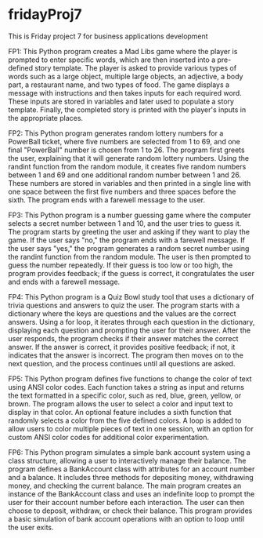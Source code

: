 # fridayProj7
This is Friday project 7 for business applications development 

FP1:  This Python program creates a Mad Libs game where the player is prompted to enter specific words, which are then inserted into a pre-defined story template. The player is asked to provide various types of words such as a large object, multiple large objects, an adjective, a body part, a restaurant name, and two types of food. The game displays a message with instructions and then takes inputs for each required word. These inputs are stored in variables and later used to populate a story template. Finally, the completed story is printed with the player's inputs in the appropriate places.

FP2:  This Python program generates random lottery numbers for a PowerBall ticket, where five numbers are selected from 1 to 69, and one final "PowerBall" number is chosen from 1 to 26. The program first greets the user, explaining that it will generate random lottery numbers. Using the randint function from the random module, it creates five random numbers between 1 and 69 and one additional random number between 1 and 26. These numbers are stored in variables and then printed in a single line with one space between the first five numbers and three spaces before the sixth. The program ends with a farewell message to the user.

FP3:  This Python program is a number guessing game where the computer selects a secret number between 1 and 10, and the user tries to guess it. The program starts by greeting the user and asking if they want to play the game. If the user says "no," the program ends with a farewell message. If the user says "yes," the program generates a random secret number using the randint function from the random module. The user is then prompted to guess the number repeatedly. If their guess is too low or too high, the program provides feedback; if the guess is correct, it congratulates the user and ends with a farewell message.

FP4: This Python program is a Quiz Bowl study tool that uses a dictionary of trivia questions and answers to quiz the user. The program starts with a dictionary where the keys are questions and the values are the correct answers. Using a for loop, it iterates through each question in the dictionary, displaying each question and prompting the user for their answer. After the user responds, the program checks if their answer matches the correct answer. If the answer is correct, it provides positive feedback; if not, it indicates that the answer is incorrect. The program then moves on to the next question, and the process continues until all questions are asked.

FP5:  This Python program defines five functions to change the color of text using ANSI color codes. Each function takes a string as input and returns the text formatted in a specific color, such as red, blue, green, yellow, or brown. The program allows the user to select a color and input text to display in that color. An optional feature includes a sixth function that randomly selects a color from the five defined colors. A loop is added to allow users to color multiple pieces of text in one session, with an option for custom ANSI color codes for additional color experimentation.

FP6:  This Python program simulates a simple bank account system using a class structure, allowing a user to interactively manage their balance. The program defines a BankAccount class with attributes for an account number and a balance. It includes three methods for depositing money, withdrawing money, and checking the current balance. The main program creates an instance of the BankAccount class and uses an indefinite loop to prompt the user for their account number before each interaction. The user can then choose to deposit, withdraw, or check their balance. This program provides a basic simulation of bank account operations with an option to loop until the user exits.

